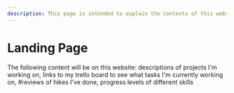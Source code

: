 ```yaml
---
description: This page is intended to explain the contents of this website.
---
```


# Landing Page

The following content will be on this website: descriptions of projects I'm working on, links to my trello board to see what tasks I'm currently working on, \#reviews of hikes I've done, progress levels of different skills 

